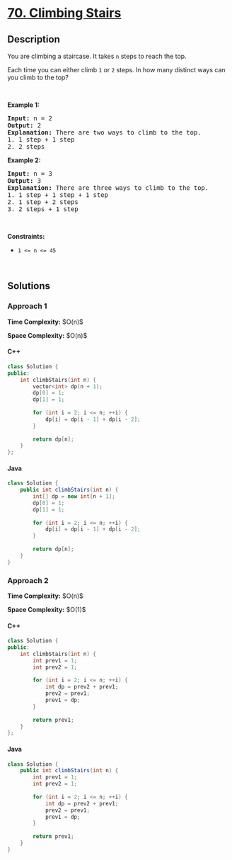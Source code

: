 # [70. Climbing Stairs](https://leetcode.com/problems/climbing-stairs)

## Description

<p>You are climbing a staircase. It takes <code>n</code> steps to reach the top.</p>

<p>Each time you can either climb <code>1</code> or <code>2</code> steps. In how many distinct ways can you climb to the top?</p>

<p>&nbsp;</p>
<p><strong class="example">Example 1:</strong></p>

<pre>
<strong>Input:</strong> n = 2
<strong>Output:</strong> 2
<strong>Explanation:</strong> There are two ways to climb to the top.
1. 1 step + 1 step
2. 2 steps
</pre>

<p><strong class="example">Example 2:</strong></p>

<pre>
<strong>Input:</strong> n = 3
<strong>Output:</strong> 3
<strong>Explanation:</strong> There are three ways to climb to the top.
1. 1 step + 1 step + 1 step
2. 1 step + 2 steps
3. 2 steps + 1 step
</pre>

<p>&nbsp;</p>
<p><strong>Constraints:</strong></p>

<ul>
    <li><code>1 &lt;= n &lt;= 45</code></li>
</ul>
<p>&nbsp;</p>

## Solutions

### **Approach 1**

<p><strong>Time Complexity:</strong> $O(n)$</p>
<p><strong>Space Complexity:</strong> $O(n)$</p>

<!-- tabs:start -->

#### C++

```cpp
class Solution {
public:
    int climbStairs(int n) {
        vector<int> dp(n + 1);
        dp[0] = 1;
        dp[1] = 1;
        
        for (int i = 2; i <= n; ++i) {
            dp[i] = dp[i - 1] + dp[i - 2];
        }
        
        return dp[n];
    }
};
```

#### Java

```java
class Solution {
    public int climbStairs(int n) {
        int[] dp = new int[n + 1];
        dp[0] = 1;
        dp[1] = 1;
        
        for (int i = 2; i <= n; ++i) {
            dp[i] = dp[i - 1] + dp[i - 2];
        }
        
        return dp[n];
    }
}
```

<!-- tabs:end -->

### **Approach 2**

<p><strong>Time Complexity:</strong> $O(n)$</p>
<p><strong>Space Complexity:</strong> $O(1)$</p>

<!-- tabs:start -->

#### C++

```cpp
class Solution {
public:
    int climbStairs(int n) {
        int prev1 = 1;
        int prev2 = 1;
        
        for (int i = 2; i <= n; ++i) {
            int dp = prev2 + prev1;
            prev2 = prev1;
            prev1 = dp;
        }
        
        return prev1;
    }
};
```

#### Java

```java
class Solution {
    public int climbStairs(int n) {
        int prev1 = 1;
        int prev2 = 1;
        
        for (int i = 2; i <= n; ++i) {
            int dp = prev2 + prev1;
            prev2 = prev1;
            prev1 = dp;
        }
        
        return prev1;
    }
}
```

<!-- tabs:end -->